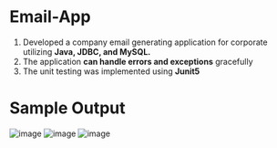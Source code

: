 # Email-App

1. Developed a company email generating application for corporate utilizing **Java, JDBC, and MySQL.**
2. The application **can handle errors and exceptions** gracefully
3. The unit testing was implemented using **Junit5**

# Sample Output

![image](https://github.com/Jeysiva-apjs/Email-App/assets/126048586/f7bba0fc-2c1e-4e75-87f9-2713f1ef469e)
![image](https://github.com/Jeysiva-apjs/Email-App/assets/126048586/1eae6032-572f-4a5b-bb3a-8d3113d7a901)
![image](https://github.com/Jeysiva-apjs/Email-App/assets/126048586/b34cfa88-d2c8-4501-964b-ad9bb2baf9a8)
